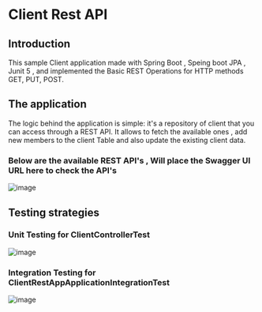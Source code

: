 # Client Rest API 

## Introduction

This sample Client application made with Spring Boot , Speing boot JPA , Junit 5 , and implemented the Basic REST Operations for HTTP methods GET, PUT, POST.


## The application

The logic behind the application is simple: it's a repository of client that you can access through a REST API. It allows to fetch the available ones , add new members to the client Table and also  update the existing client data.

### Below are the available REST API's , Will place the Swagger UI URL here to check the API's 

![image](https://user-images.githubusercontent.com/84724863/119399142-2560a700-bcf6-11eb-83c7-dfcfc6cc0782.png)


## Testing strategies

### Unit Testing for ClientControllerTest
  ![image](https://user-images.githubusercontent.com/84724863/119399525-a15aef00-bcf6-11eb-8315-dc96cb5572ef.png)
### Integration Testing for ClientRestAppApplicationIntegrationTest
  ![image](https://user-images.githubusercontent.com/84724863/119399659-c7808f00-bcf6-11eb-9e11-4bbf0255ede1.png)

